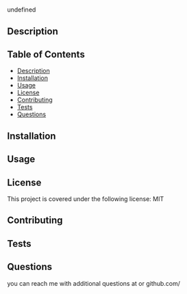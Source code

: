 
# 

undefined

## Description


## Table of Contents
- [Description](#description)
- [Installation](#installation)
- [Usage](#usage)
- [License](#license)
- [Contributing](#contributing)
- [Tests](#tests)
- [Questions](#questions)

## Installation


## Usage


## License
This project is covered under the following license: MIT

## Contributing


## Tests


## Questions
you can reach me with additional questions at  or github.com/
      